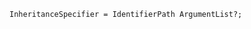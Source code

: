 <!-- This file is generated automatically by infrastructure scripts. Please don't edit by hand. -->

```{ .ebnf .slang-ebnf #InheritanceSpecifier }
InheritanceSpecifier = IdentifierPath ArgumentList?;
```
